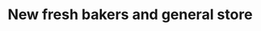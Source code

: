 ---
title: "New fresh bakers and general store"
url: /karachi/new-fresh-bakers-and-general-store/
shop: bakery
---